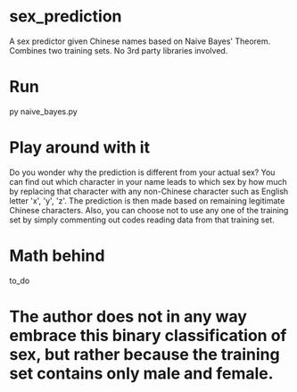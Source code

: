 # sex_prediction
A sex predictor given Chinese names based on Naive Bayes' Theorem. Combines two training sets. No 3rd party libraries involved.

# Run
py naive_bayes.py

# Play around with it
Do you wonder why the prediction is different from your actual sex? You can find out which character in your name leads to which sex by how much by replacing that character with any non-Chinese character such as English letter 'x', 'y', 'z'. The prediction is then made based on remaining legitimate Chinese characters. Also, you can choose not to use any one of the training set by simply commenting out codes reading data from that training set.

# Math behind
to_do

# The author does not in any way embrace this binary classification of sex, but rather because the training set contains only male and female.